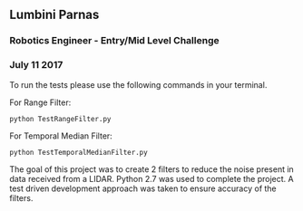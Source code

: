 ## Lumbini Parnas 
### Robotics Engineer - Entry/Mid Level Challenge
### July 11 2017

To run the tests please use the following commands in your terminal.

For Range Filter:

	python TestRangeFilter.py
For Temporal Median Filter:

	python TestTemporalMedianFilter.py

The goal of this project was to create 2 filters to reduce the noise present in data received from a LIDAR. Python 2.7 was used to complete the project. A test driven development approach was taken to ensure accuracy of the filters. 
